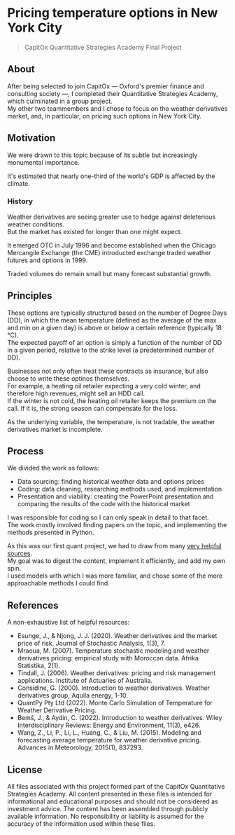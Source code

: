# Pricing temperature options in New York City

> CapitOx Quantitative Strategies Academy Final Project

## About

After being selected to join CapitOx &mdash; Oxford's premier finance and consulting society &mdash;, I completed their Quantitative Strategies Academy, which culminated in a group project.  
My other two teammembers and I chose to focus on the weather derivatives market, and, in particular, on pricing such options in New York City.

## Motivation

We were drawn to this topic because of its subtle but increasingly monumental importance.

It's estimated that nearly one-third of the world's GDP is affected by the climate.

### History

Weather derivatives are seeing greater use to hedge against deleterious weather conditions.  
But the market has existed for longer than one might expect.

It emerged OTC in July 1996 and become established when the Chicago Mercangile Exchange (the CME) introducted exchange traded weather futures and options in 1999.

Traded volumes do remain small but many forecast substantial growth.

## Principles

These options are typically structured based on the number of Degree Days (DD), in which the mean temperature (defined as the average of the max and min on a given day) is above or below a certain reference (typically 18 &deg;C).  
The expected payoff of an option is simply a function of the number of DD in a given period, relative to the strike level (a predetermined number of DD).

Businesses not only often treat these contracts as insurance, but also choose to write these optinos themselves.  
For example, a heating oil retailer expecting a very cold winter, and therefore high revenues, might sell an HDD call.  
If the winter is not cold, the heating oil retailer keeps the premium on the call. If it is, the strong season can compensate for the loss.

As the underlying variable, the temperature, is not tradable, the weather derivatives market is incomplete.

## Process

We divided the work as follows:
- Data sourcing: finding historical weather data and options prices
- Coding: data cleaning, researching methods used, and implementation
- Presentation and viability: creating the PowerPoint presentation and comparing the results of the code with the historical market

I was responsible for coding so I can only speak in detail to that facet.  
The work mostly involved finding papers on the topic, and implementing the methods presented in Python.

As this was our first quant project, we had to draw from many [very helpful sources](#references).  
My goal was to digest the content, implement it efficiently, and add my own spin.  
I used models with which I was more familiar, and chose some of the more approachable methods I could find.

## References

A non-exhaustive list of helpful resources:
- Esunge, J., & Njong, J. J. (2020). Weather derivatives and the market price of risk. Journal of Stochastic Analysis, 1(3), 7.
- Mraoua, M. (2007). Temperature stochastic modeling and weather derivatives pricing: empirical study with Moroccan data. Afrika Statistika, 2(1).
- Tindall, J. (2006). Weather derivatives: pricing and risk management applications. Institute of Actuaries of Australia.
- Considine, G. (2000). Introduction to weather derivatives. Weather derivatives group, Aquila energy, 1-10.
- QuantPy Pty Ltd (2022). Monte Carlo Simulation of Temperature for Weather Derivative Pricing.
- Bemš, J., & Aydin, C. (2022). Introduction to weather derivatives. Wiley Interdisciplinary Reviews: Energy and Environment, 11(3), e426.
- Wang, Z., Li, P., Li, L., Huang, C., & Liu, M. (2015). Modeling and forecasting average temperature for weather derivative pricing. Advances in Meteorology, 2015(1), 837293.

## License

All files associated with this project formed part of the CapitOx Quantitative Strategies Academy. All content presented in these files is intended for informational and educational purposes and should not be considered as investment advice. The content has been assembled through publicly available information. No responsibility or liability is assumed for the accuracy of the information used within these files.
